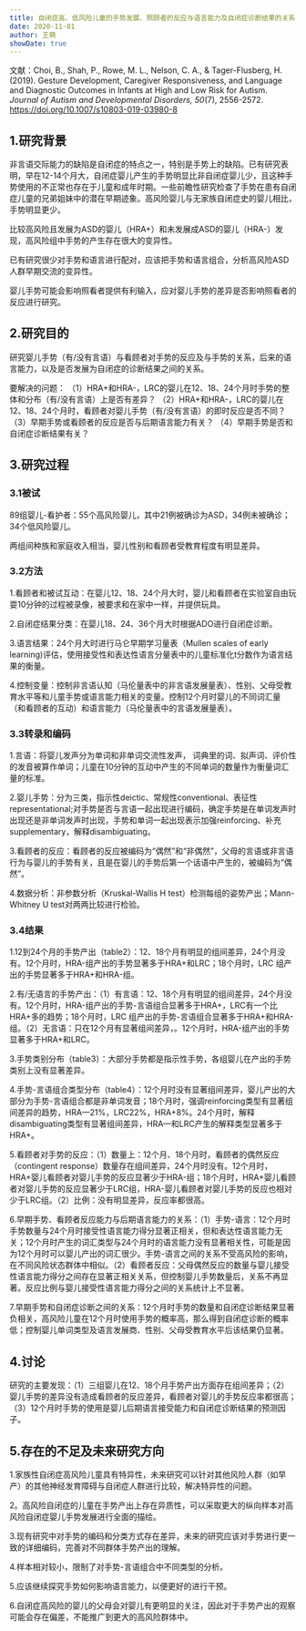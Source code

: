 ```yaml
---
title: 自闭症高、低风险儿童的手势发展、照顾者的反应与语言能力及自闭症诊断结果的关系
date: 2020-11-01
author: 王萌
showDate: true
---
```


文献：Choi, B., Shah, P., Rowe, M. L., Nelson, C. A., & Tager-Flusberg, H. (2019). Gesture Development, Caregiver Responsiveness, and Language and Diagnostic Outcomes in Infants at High and Low Risk for Autism. *Journal of Autism and Developmental Disorders, 50*(7), 2556-2572. https://doi.org/10.1007/s10803-019-03980-8 

## 1.研究背景

非言语交际能力的缺陷是自闭症的特点之一，特别是手势上的缺陷。已有研究表明，早在12-14个月大，自闭症婴儿产生的手势明显比非自闭症婴儿少，且这种手势使用的不正常也存在于儿童和成年时期。一些前瞻性研究检查了手势在患有自闭症儿童的兄弟姐妹中的潜在早期迹象。高风险婴儿与无家族自闭症史的婴儿相比，手势明显更少。

比较高风险且发展为ASD的婴儿（HRA+）和未发展成ASD的婴儿（HRA-）发现，高风险组中手势的产生存在很大的变异性。

已有研究很少对手势和语言进行配对，应该把手势和语言组合，分析高风险ASD人群早期交流的变异性。

婴儿手势可能会影响照看者提供有利输入，应对婴儿手势的差异是否影响照看者的反应进行研究。


## 2.研究目的

研究婴儿手势（有/没有言语）与看顾者对手势的反应及与手势的关系，后来的语言能力，以及是否发展为自闭症的诊断结果之间的关系。

要解决的问题：
（1）HRA+和HRA-，LRC的婴儿在12、18、24个月时手势的整体和分布（有/没有言语）上是否有差异？
（2）HRA+和HRA-，LRC的婴儿在12、18、24个月时，看顾者对婴儿手势（有/没有言语）的即时反应是否不同？
（3）早期手势或看顾者的反应是否与后期语言能力有关？
（4）早期手势是否和自闭症诊断结果有关？

## 3.研究过程

### 3.1被试

89组婴儿-看护者：55个高风险婴儿，其中21例被确诊为ASD，34例未被确诊；34个低风险婴儿。

两组间种族和家庭收入相当，婴儿性别和看顾者受教育程度有明显差异。

### 3.2方法

1.看顾者和被试互动：在婴儿12、18、24个月大时，婴儿和看顾者在实验室自由玩耍10分钟的过程被录像，被要求和在家中一样，并提供玩具。

2.自闭症结果分类：在婴儿18、24、36个月大时根据ADO进行自闭症诊断。

3.语言结果：24个月大时进行马仑早期学习量表（Mullen scales of early learning)评估，使用接受性和表达性语言分量表中的儿童标准化t分数作为语言结果的衡量。

4.控制变量：控制非言语认知（马伦量表中的非言语发展量表）、性别、父母受教育水平等和儿童手势或语言能力相关的变量。控制12个月时婴儿的不同词汇量（和看顾者的互动）和语言能力（马伦量表中的言语发展量表）。


### 3.3转录和编码

1.言语：将婴儿发声分为单词和非单词交流性发声，
词典里的词、拟声词、评价性的发音被算作单词；儿童在10分钟的互动中产生的不同单词的数量作为衡量词汇量的标准。

2.婴儿手势：分为三类，指示性deictic、常规性conventional、表征性representational;对手势是否与言语一起出现进行编码，确定手势是在单词发声时出现还是非单词发声时出现，手势和单词一起出现表示加强reinforcing、补充supplementary，解释disambiguating。

3.看顾者的反应：看顾者的反应被编码为“偶然”和“非偶然”，父母的言语或非言语行为与婴儿的手势有关，且是在婴儿的手势后第一个话语中产生的，被编码为“偶然”。

4.数据分析：非参数分析（Kruskal-Wallis H test）检测每组的姿势产出；Mann-Whitney U test对两两比较进行检验。

### 3.4结果

1.12到24个月的手势产出（table2）：12、18个月有明显的组间差异，24个月没有。12个月时，HRA-组产出的手势显著多于HRA+和LRC；18个月时，LRC 组产出的手势显著多于HRA+和HRA-组。

2.有/无语言的手势产出：（1）有言语：12、18个月有明显的组间差异，24个月没有。12个月时，HRA-组产出的手势-言语组合显著多于HRA+，LRC有一个比HRA+多的趋势；18个月时，LRC 组产出的手势-言语组合显著多于HRA+和HRA-组。（2）无言语：只在12个月有显著组间差异，。12个月时，HRA-组产出的手势显著多于HRA+和LRC。

3.手势类别分布（table3）：大部分手势都是指示性手势，各组婴儿在产出的手势类别上没有显著差异。

4.手势-言语组合类型分布（table4）：12个月时没有显著组间差异，婴儿产出的大部分为手势-言语组合都是非单词发音；18个月时，强调reinforcing类型有显著组间差异的趋势，HRA—21%，LRC22%，HRA+8%。24个月时，解释disambiguating类型有显著组间差异，HRA—和LRC产生的解释类型显著多于HRA+。

5.看顾者对手势的反应：（1）数量上：12个月、18个月时，看顾者的偶然反应（contingent response）数量存在组间差异，24个月时没有。12个月时，HRA+婴儿看顾者对婴儿手势的反应显著少于HRA-组；18个月时，HRA+婴儿看顾者对婴儿手势的反应显著少于LRC组，HRA-婴儿看顾者对婴儿手势的反应也相对少于LRC组。（2）比例：没有明显差异，反应率都很高。

6.早期手势、看顾者反应能力与后期语言能力的关系：（1）手势-语言：12个月时手势数量与24个月时接受性语言能力得分显著正相关，但和表达性语言能力无关；12个月时产生的词汇类型与24个月时的语言能力没有显著相关性，可能是因为12个月时可以婴儿产出的词汇很少。手势-语言之间的关系不受高风险的影响，在不同风险状态群体中相似。（2）看顾者反应：父母偶然反应的数量与婴儿接受性语言能力得分之间存在显著正相关关系，但控制婴儿手势数量后，关系不再显著。反应比例与婴儿接受性语言能力得分之间的关系统计上不显著。

7.早期手势和自闭症诊断之间的关系：12个月时手势的数量和自闭症诊断结果显著负相关，高风险儿童在12个月时使用手势的概率高，那么得到自闭症诊断的概率低；控制婴儿单词类型及语言发展商、性别、父母受教育水平后该结果仍显著。

## 4.讨论

研究的主要发现：（1）三组婴儿在12、18个月手势产出方面存在组间差异；（2）婴儿手势的差异没有造成看顾者的反应差异，看顾者对婴儿的手势反应率都很高；（3）12个月时手势的使用是婴儿后期语言接受能力和自闭症诊断结果的预测因子。


## 5.存在的不足及未来研究方向

1.家族性自闭症高风险儿童具有特异性，未来研究可以针对其他风险人群（如早产）的其他神经发育障碍与自闭症人群进行比较，解决特异性的问题。

2。高风险自闭症的儿童在手势产出上存在异质性，可以采取更大的纵向样本对高风险自闭症婴儿手势发展进行全面的描绘。

3.现有研究中对手势的编码和分类方式存在差异，未来的研究应该对手势进行更一致的详细编码，完善对不同群体手势产出的理解。

4.样本相对较小，限制了对手势-言语组合中不同类型的分析。

5.应该继续探究手势如何影响语言能力，以便更好的进行干预。

6.自闭症高风险的婴儿的父母会对婴儿有更明显的关注，因此对于手势产出的观察可能会存在偏差，不能推广到更大的高风险群体中。

